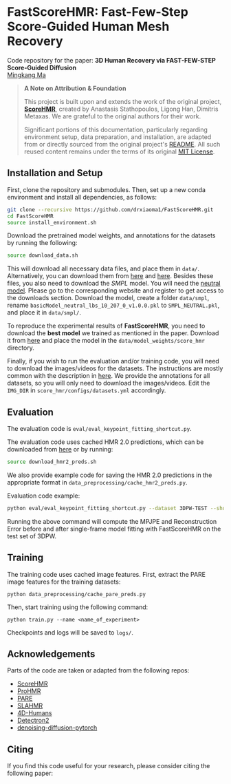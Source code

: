 # FastScoreHMR: Fast-Few-Step Score-Guided Human Mesh Recovery

Code repository for the paper:
**3D Human Recovery via FAST-FEW-STEP Score-Guided Diffusion**\
[Mingkang Ma](https://github.com/drxiaoma1)

> **A Note on Attribution & Foundation**
>
> This project is built upon and extends the work of the original project, **[ScoreHMR](https://github.com/statho/ScoreHMR)**, created by Anastasis Stathopoulos, Ligong Han, Dimitris Metaxas. We are grateful to the original authors for their work.
>
> Significant portions of this documentation, particularly regarding environment setup, data preparation, and installation, are adapted from or directly sourced from the original project's [README](https://github.com/statho/ScoreHMR/blob/master/README.md). All such reused content remains under the terms of its original [MIT License](https://github.com/statho/ScoreHMR/blob/master/LICENSE.md).

## Installation and Setup
First, clone the repository and submodules. Then, set up a new conda environment and install all dependencies, as follows:
```bash
git clone --recursive https://github.com/drxiaoma1/FastScoreHMR.git
cd FastScoreHMR
source install_environment.sh
```

Download the pretrained model weights, and annotations for the datasets by running the following:
```bash
source download_data.sh
```
This will download all necessary data files, and place them in `data/`. Alternatively, you can download them from [here](https://drive.google.com/file/d/1W53UMg8kee3HGRTNd2aNhMUew_kj36OH/view?usp=sharing) and [here](https://drive.google.com/file/d/1f-D3xhQPMC9rwtaCVNoxtD4BQh4oQbY9/view?usp=sharing). Besides these files, you also need to download the *SMPL* model. You will need the [neutral model](http://smplify.is.tue.mpg.de). Please go to the corresponding website and register to get access to the downloads section. Download the model, create a folder `data/smpl`, rename `basicModel_neutral_lbs_10_207_0_v1.0.0.pkl` to `SMPL_NEUTRAL.pkl`, and place it in `data/smpl/`.

To reproduce the experimental results of **FastScoreHMR**, you need to download the **best model** we trained as mentioned in the paper. Download it from [here]() and place the model in the `data/model_weights/score_hmr` directory. 

Finally, if you wish to run the evaluation and/or training code, you will need to download the images/videos for the datasets. The instructions are mostly common with the description in [here](https://github.com/nkolot/ProHMR/blob/master/dataset_preprocessing/README.md). We provide the annotations for all datasets, so you will only need to download the images/videos. Edit the `IMG_DIR` in `score_hmr/configs/datasets.yml` accordingly.


## Evaluation
The evaluation code is `eval/eval_keypoint_fitting_shortcut.py`. 

The evaluation code uses cached HMR 2.0 predictions, which can be downloaded from [here](https://drive.google.com/file/d/1m9lv9uDYosIVZ-u0R3GCy1J1wHYNVUMP/view?usp=sharing) or by running:
```bash
source download_hmr2_preds.sh
```
We also provide example code for saving the HMR 2.0 predictions in the appropriate format in `data_preprocessing/cache_hmr2_preds.py`.

Evaluation code example:
```bash
python eval/eval_keypoint_fitting_shortcut.py --dataset 3DPW-TEST --shuffle --use_default_ckpt
```
Running the above command will compute the MPJPE and Reconstruction Error before and after single-frame model fitting with FastScoreHMR on the test set of 3DPW.

## Training
The training code uses cached image features. First, extract the PARE image features for the training datasets:
```
python data_preprocessing/cache_pare_preds.py
```
Then, start training using the following command:
```
python train.py --name <name_of_experiment>
```
Checkpoints and logs will be saved to `logs/`.


## Acknowledgements
Parts of the code are taken or adapted from the following repos:
- [ScoreHMR](https://github.com/statho/ScoreHMR)
- [ProHMR](https://github.com/nkolot/ProHMR)
- [PARE](https://github.com/mkocabas/PARE)
- [SLAHMR](https://github.com/vye16/slahmr)
- [4D-Humans](https://github.com/shubham-goel/4D-Humans)
- [Detectron2](https://github.com/facebookresearch/detectron2)
- [denoising-diffusion-pytorch](https://github.com/lucidrains/denoising-diffusion-pytorch)

## Citing
If you find this code useful for your research, please consider citing the following paper:

```bibtex

```
